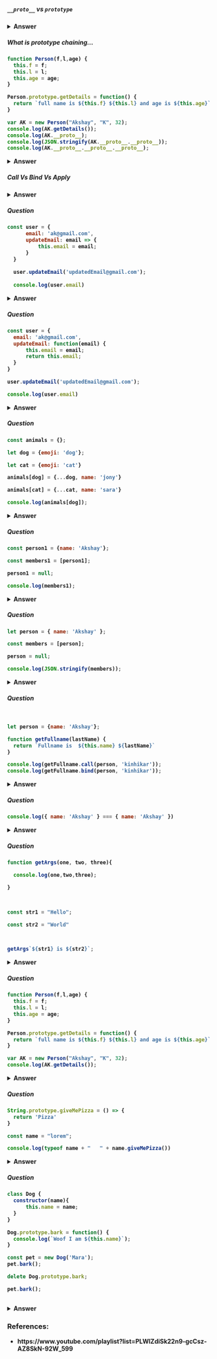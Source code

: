 
 ##### `__proto__`  vs `prototype`
  <details><summary><b>Answer</></summary>

  <ul>
  <li>__proto__ : its a chain, we use this to access prototype available</li>
  <li>prototype: is used to declare prototype on Object, function etc</li>
  </ul>  
  </details>




##### What is prototype chaining...
  ```javascript
function Person(f,l,age) {
    this.f = f;
    this.l = l;
    this.age = age;
}

Person.prototype.getDetails = function() {
    return `full name is ${this.f} ${this.l} and age is ${this.age}`
}

var AK = new Person("Akshay", "K", 32);
console.log(AK.getDetails());
console.log(AK.__proto__);
console.log(JSON.stringify(AK.__proto__.__proto__));
console.log(AK.__proto__.__proto__.__proto__);
  ```
  <details><summary><b>Answer</></summary>

  
  ```javascript
"full name is Akshay K and age is 32"
{
  getDetails: function() {
    return `full name is ${this.f} ${this.l} and age is ${this.age}`
}
}
"{}"
null
  ```
  </details>




##### Call Vs Bind Vs Apply       

<details><summary><b>Answer</></summary>
  <p>Call bind apply is used to pass context and bind value to javascript methods, objects</p>
  <p>When we want to send extra parameters to function</p>
  <p>Call</p>
  
  ```javascript
  var person = {
  name: "Akshay",
  handler : function(handler) {
  console.log(this.name + "==>" + handler);
  }
  }
  person.handler("do your work");
  person.handler.call({name: "nish"}, "do your work");
  
  VM6783:5 Akshay==>do your work
  VM6783:5 nish==>do your work
  ```
  
  <p>Apply</p>
  
  ```javascript
  var person = {
  name: "Akshay",
  handler : function(handler) {
  console.log(this.name + "==>" + handler);
  }
  }
  person.handler("do your work");
  person.handler.apply({name: "nish"}, ["do your work"]);
  
  VM6900:5 Akshay==>do your work
  VM6900:5 nish==>do your work
  ```
  
  
  <p>Bind</p>

  <li>Used in polymorphisom - overloading and overriding</li>
  <li>we use  class B extends class A and use bind to pass extra params</li>
  
  ```javascript
  var person = {
  name: "Akshay",
  handler: function(handler) {
  console.log(this.name + "==> " + handler);
  }
  
  }
  undefined
  person.handler("nothing")
  VM477:4 Akshay==> nothing
  undefined
  var nisha = person.handler.bind({name: 'nisha'})
  undefined
  nisha()
  VM477:4 nisha==> undefined
  undefined
  nisha("do your work");
  VM477:4 nisha==> do your work
  undefined
  ```
  
  </details>

  ##### Question
  ```javascript
  const user = {
        email: 'ak@gmail.com',
        updateEmail: email => {
            this.email = email;
        }
    }
    
    user.updateEmail('updatedEmail@gmail.com');
    
    console.log(user.email)

  ```
  <details><summary><b>Answer</></summary>

  
  ```javascript
ak@gmail.com

  ```
  </details>

  ##### Question
  ```javascript
const user = {
    email: 'ak@gmail.com',
    updateEmail: function(email) {
        this.email = email;
        return this.email;
    }
}

user.updateEmail('updatedEmail@gmail.com');

console.log(user.email)

  ```
  <details><summary><b>Answer</></summary>

  
  ```javascript
updatedEmail@gmail.com
  ```
  </details>


  
  ##### Question
  ```javascript
const animals = {};

let dog = {emoji: 'dog'};

let cat = {emoji: 'cat'}

animals[dog] = {...dog, name: 'jony'}

animals[cat] = {...cat, name: 'sara'}

console.log(animals[dog]);
  ```
  <details><summary><b>Answer</></summary>

  
  ```javascript
animals["[object object]"] = {emoji: '', name: ''}
{emoji: 'cat', name: 'sara'}

  ```
  </details>

  ##### Question
  ```javascript
const person1 = {name: 'Akshay'};

const members1 = [person1];

person1 = null;

console.log(members1);
  ```
  <details><summary><b>Answer</></summary>

  
  ```javascript
"<a class='gotoLine' href='#45:9'>45:9</a> Uncaught TypeError: Assignment to constant variable."
  ```
  </details>


  ##### Question
  ```javascript
let person = { name: 'Akshay' };

const members = [person];

person = null;

console.log(JSON.stringify(members));
  ```
  <details><summary><b>Answer</></summary>

  
  ```javascript
[{"name":"Akshay"}]
  ```
  </details>


  ##### Question
  ```javascript


let person = {name: 'Akshay'};

function getFullname(lastName) {
    return `Fullname is  ${this.name} ${lastName}`
}

console.log(getFullname.call(person, 'kinhikar'));
console.log(getFullname.bind(person, 'kinhikar'));


  ```
  <details><summary><b>Answer</></summary>

  
  ```javascript
Fullname is  Akshay kinhikar
ƒ ()
  ```
  </details>

  ##### Question
  ```javascript
console.log({ name: 'Akshay' } === { name: 'Akshay' })
  ```
  <details><summary><b>Answer</></summary>

  
  ```javascript
false
  ```
  </details>



  ##### Question
  ```javascript
function getArgs(one, two, three){

	console.log(one,two,three);

}



const str1 = "Hello";

const str2 = "World"



getArgs`${str1} is ${str2}`;
  ```
  <details><summary><b>Answer</></summary>

  
  ```javascript
["", " is ", ""], "Hello", "World" ?
  ```

<p>
This output is a result of using a tagged template literal with a function. In this case, the function is getArgs, and the template literal is ${str1} is ${str2}.
</p>


<p>When a tagged template literal is used, the function is called with two types of arguments: an array of string literals and the interpolated values. In this case, the array of string literals is ["", " is ", ""], and the interpolated values are "Hello" and "World".
</p>


  </details>




  ##### Question
  ```javascript
function Person(f,l,age) {
    this.f = f;
    this.l = l;
    this.age = age;
}

Person.prototype.getDetails = function() {
    return `full name is ${this.f} ${this.l} and age is ${this.age}`
}

var AK = new Person("Akshay", "K", 32);
console.log(AK.getDetails());
  ```
  <details><summary><b>Answer</></summary>

  
  ```javascript
full name is Akshay K and age is 32
  ```
  </details>


  ##### Question
  ```javascript
String.prototype.giveMePizza = () => {
    return 'Pizza'
}

const name = "lorem";

console.log(typeof name + "   " + name.giveMePizza())

  ```
  <details><summary><b>Answer</></summary>

  
  ```javascript
string   Pizza
  ```
  </details>



  ##### Question
  ```javascript
class Dog {
    constructor(name){
        this.name = name;
    }
}

Dog.prototype.bark = function() {
    console.log(`Woof I am ${this.name}`);
}

const pet = new Dog('Mara');
pet.bark();

delete Dog.prototype.bark;

pet.bark();



  ```
  <details><summary><b>Answer</></summary>

  
  ```javascript
Woof I am Mara
Uncaught TypeError TypeError: pet.bark is not a function


  ```
  </details>



  












































<H3>References: </H3>
<ul>
<li>https://www.youtube.com/playlist?list=PLWlZdiSk22n9-gcCsz-AZ8SkN-92W_599</li>
</ul>
